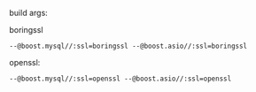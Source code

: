 build args:

boringssl
```shell
--@boost.mysql//:ssl=boringssl --@boost.asio//:ssl=boringssl
```

openssl:
```shell
--@boost.mysql//:ssl=openssl --@boost.asio//:ssl=openssl
```